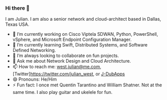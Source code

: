 ### Hi there 👋

<!--
**J-DubApps/J-DubApps** is a ✨ _special_ ✨ repository because its `README.md` (this file) appears on your GitHub profile.
-->

I am Julian. I am also a senior network and cloud-architect based in Dallas, Texas USA.

- 🔭 I’m currently working on Cisco Viptela SDWAN, Python, PowerShell, vSphere, and Microsoft Endpoint Configuration Manager.
- 🌱 I’m currently learning Swift, Distributed Systems, and Software Defined Networking.
- 👯 I’m always looking to collaborate on fun projects.
- 💬 Ask me about Network Design and Cloud Architecture.
- 📫 How to reach me: west.julian@me.com, [Twitter]https://twitter.com/julian_west, or [J-DubApps](J-DubApps)
- 😄 Pronouns: He/Him
- ⚡ Fun fact: I once met Quentin Tarantino and William Shatner.  Not at the same time.  I also play guitar and ukelele for fun.

